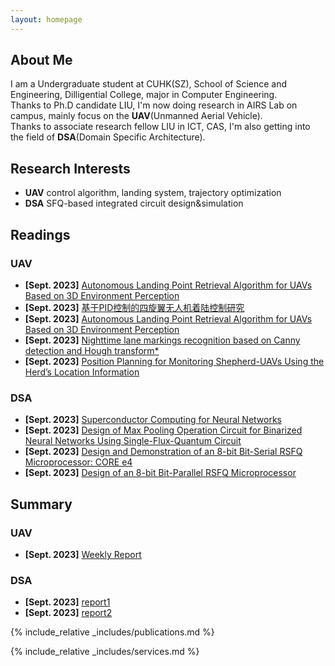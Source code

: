 ```yaml
---
layout: homepage
---
```


## About Me

I am a Undergraduate student at CUHK(SZ), School of Science and Engineering, Dilligential College, major in Computer Engineering.  
Thanks to Ph.D candidate LIU, I'm now doing research in AIRS Lab on campus, mainly focus on the **UAV**(Unmanned Aerial Vehicle).  
Thanks to associate research fellow LIU in ICT, CAS, I'm also getting into the field of **DSA**(Domain Specific Architecture).  

## Research Interests

- **UAV** control algorithm, landing system, trajectory optimization
- **DSA** SFQ-based integrated circuit design&simulation

## Readings
### UAV
- **[Sept. 2023]** [Autonomous Landing Point Retrieval Algorithm for 
UAVs Based on 3D Environment Perception](https://ieeexplore.ieee.org/document/9483840)
- **[Sept. 2023]** [基于PID控制的四旋翼无人机着陆控制研究](http://www.shcas.net/jsjyup/pdf/2020/9/%E5%9F%BA%E4%BA%8EPD%E6%8E%A7%E5%88%B6%E7%9A%84%E5%9B%9B%E6%97%8B%E7%BF%BC%E6%97%A0%E4%BA%BA%E6%9C%BA%E7%9D%80%E9%99%86%E6%8E%A7%E5%88%B6%E7%A0%94%E7%A9%B6.pdf)
- **[Sept. 2023]** [Autonomous Landing Point Retrieval Algorithm for 
UAVs Based on 3D Environment Perception](https://ieeexplore.ieee.org/document/9483840)
- **[Sept. 2023]** [Nighttime lane markings recognition based on Canny detection and 
Hough transform*](https://ieeexplore.ieee.org/document/7784064)
- **[Sept. 2023]** [Position Planning for Monitoring Shepherd-UAVs
Using the Herd’s Location Information](https://ieeexplore.ieee.org/document/10176918)

### DSA
- **[Sept. 2023]** [Superconductor Computing for Neural Networks](https://ieeexplore.ieee.org/document/9395193)
- **[Sept. 2023]** [Design of Max Pooling Operation Circuit for Binarized Neural Networks Using Single-Flux-Quantum Circuit](https://ieeexplore.ieee.org/document/10032693)
- **[Sept. 2023]** [Design and Demonstration of an 8-bit Bit-Serial RSFQ Microprocessor: CORE e4](https://ieeexplore.ieee.org/document/7467490)
- **[Sept. 2023]** [Design of an 8-bit Bit-Parallel RSFQ Microprocessor](https://ieeexplore.ieee.org/document/9170800)

## Summary
### UAV
- **[Sept. 2023]** [Weekly Report](https://github.com/Travis-ovo/UAV/blob/main/%E7%94%B0%E4%B8%80%E5%A4%AB%E6%AF%8F%E5%91%A8%E5%B7%A5%E4%BD%9C%E5%A4%87%E5%BF%98.xlsx)  
### DSA
- **[Sept. 2023]** [report1](https://github.com/Travis-ovo/DSA/blob/main/report1.pdf)  
- **[Sept. 2023]** [report2](https://github.com/Travis-ovo/DSA/blob/main/report2.pdf)  


{% include_relative _includes/publications.md %}

{% include_relative _includes/services.md %}
